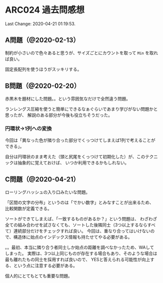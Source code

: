 # ARC024 過去問感想

Last Change: 2020-04-21 01:19:53.

## A問題（@2020-02-13）

制約が小さいので色々あると思うが、サイズごとにカウントを取って `Min` を取れば良い。

固定長配列を使うほうがスッキリする。

## B問題（@2020-02-20）

赤黒木を題材にした問題。。という雰囲気なだけで全然違う問題。

ランレングス圧縮を使うと簡単にできるなぁぐらいであまり学びがない問題かと思ったが、
解説のある部分が今後も役立ちそうだった。

### 円環状→1列への変換

今回は「異なった色が隣り合った部分でくっつけてしまえば1列で考えることができる」。

自分は円環状のまま考えた（頭と尻尾をくっつけて初期化した）が、このテクニックは抽象的に覚えておけば、
いつか利用できるかもしれない。

## C問題（@2020-04-21）

ローリングハッシュの入り口みたいな問題。

「区間の文字の分布」というのは「でかい数字」とみなすことが出来るため、
比較関数が定義できる。

ソートができてしまえば、「一致するものがあるか？」という問題は、
わざわざ全ての組み合わせを試さなくても、ソートした後隣同士（3つ以上するならすべて）連続部分だけをチェックすれば良い。
今回は、重なり合ってはいけないので、構造体に始点のインデックス情報も持たせてやる必要がある。

。。最初、本当に隣り合う者同士しか始点の距離を調べなかったため、WAしてしまった。
実際は、3つ以上同じものが存在する場合もあり、そのような場合は最も離れたもの同士を採用すれば良いので、
YESと答えられる可能性が向上する、という点に注意する必要がある。

個人的にとてもとても重要な問題。

